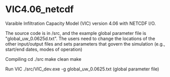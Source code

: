 # VIC4.06_netcdf
Varaible Infiltration Capacity Model (VIC) version 4.06 with NETCDF I/O. 

The source code is in /src, and the example global parameter file is "global_uw_0.0625d.txt". The users need to change the locations of the other input/output files and sets parameters that govern the simulation (e.g., start/end dates, modes of operation)

Compiling
cd ./src
make clean
make

Run VIC
./src/VIC_dev.exe -g global_uw_0.0625.txt (global parameter file)


